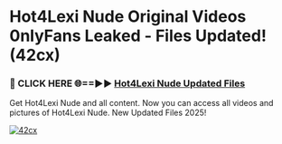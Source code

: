 # Hot4Lexi Nude Original Videos 0nlyFans Leaked - Files Updated! (42cx)

<h3>🔴 CLICK HERE 🌐==►► <a href="https://tinyurl.com/yrmya6cz" rel="nofollow">Hot4Lexi Nude Updated Files</a></h3>

Get Hot4Lexi Nude and all content. Now you can access all videos and pictures of Hot4Lexi Nude. New Updated Files 2025!

[![42cx](https://i.imgur.com/FMdXYCs.gif)](https://tinyurl.com/yrmya6cz)

